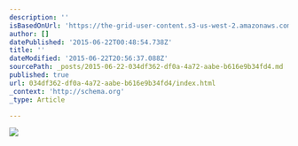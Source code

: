 ```yaml
---
description: ''
isBasedOnUrl: 'https://the-grid-user-content.s3-us-west-2.amazonaws.com/29aa0ee3-ff5b-4166-8e3e-9d1d6c8a0f45.jpg'
author: []
datePublished: '2015-06-22T00:48:54.738Z'
title: ''
dateModified: '2015-06-22T20:56:37.088Z'
sourcePath: _posts/2015-06-22-034df362-df0a-4a72-aabe-b616e9b34fd4.md
published: true
url: 034df362-df0a-4a72-aabe-b616e9b34fd4/index.html
_context: 'http://schema.org'
_type: Article

---
```

![](https://the-grid-user-content.s3-us-west-2.amazonaws.com/29aa0ee3-ff5b-4166-8e3e-9d1d6c8a0f45.jpg)